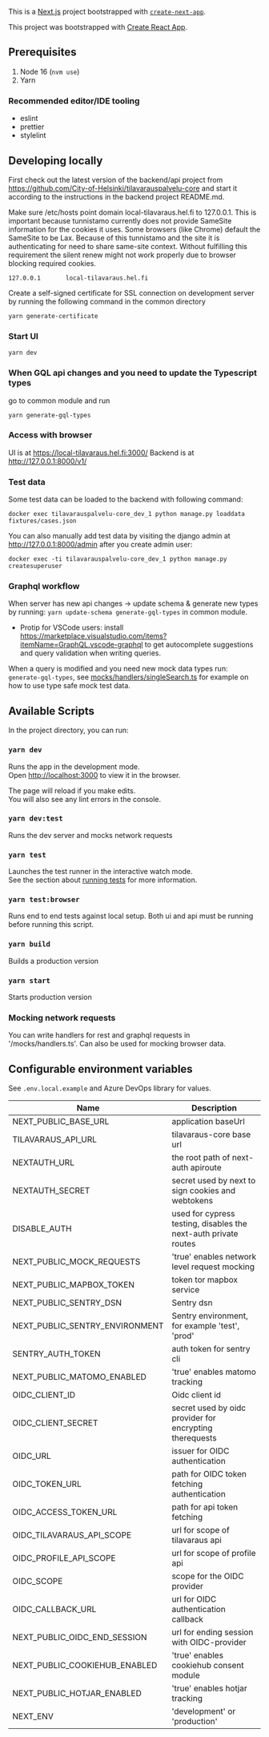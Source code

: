 This is a [Next.js](https://nextjs.org/) project bootstrapped with [`create-next-app`](https://github.com/vercel/next.js/tree/canary/packages/create-next-app).

This project was bootstrapped with [Create React App](https://github.com/facebook/create-react-app).

## Prerequisites

1. Node 16 (`nvm use`)
1. Yarn

### Recommended editor/IDE tooling

- eslint
- prettier
- stylelint

## Developing locally

First check out the latest version of the backend/api project from https://github.com/City-of-Helsinki/tilavarauspalvelu-core and start it according to the instructions in the backend project README.md.

Make sure /etc/hosts point domain local-tilavaraus.hel.fi to 127.0.0.1. This is important because tunnistamo currently does not provide SameSite information for the cookies it uses. Some browsers (like Chrome) default the SameSite to be Lax. Because of this tunnistamo and the site it is authenticating for need to share same-site context. Without fulfilling this requirement the silent renew might not work properly due to browser blocking required cookies.

```
127.0.0.1       local-tilavaraus.hel.fi
```

Create a self-signed certificate for SSL connection on development server by running the following command in the common directory

```
yarn generate-certificate
```

### Start UI

```
yarn dev
```

### When GQL api changes and you need to update the Typescript types

go to common module and run

```
yarn generate-gql-types
```

### Access with browser

UI is at https://local-tilavaraus.hel.fi:3000/
Backend is at http://127.0.0.1:8000/v1/

### Test data

Some test data can be loaded to the backend with following command:

```
docker exec tilavarauspalvelu-core_dev_1 python manage.py loaddata fixtures/cases.json
```

You can also manually add test data by visiting the django admin at http://127.0.0.1:8000/admin after you create admin user:

```
docker exec -ti tilavarauspalvelu-core_dev_1 python manage.py createsuperuser
```

### Graphql workflow

When server has new api changes -> update schema & generate new types by running: `yarn update-schema generate-gql-types` in common module.

- Protip for VSCode users: install https://marketplace.visualstudio.com/items?itemName=GraphQL.vscode-graphql to get autocomplete suggestions and query validation when writing queries.

When a query is modified and you need new mock data types run: `generate-gql-types`, see [mocks/handlers/singleSearch.ts](mocks/handlers/singleSearch.ts) for example on how to use type safe mock test data.

## Available Scripts

In the project directory, you can run:

### `yarn dev`

Runs the app in the development mode.\
Open [http://localhost:3000](http://localhost:3000) to view it in the browser.

The page will reload if you make edits.\
You will also see any lint errors in the console.

### `yarn dev:test`

Runs the dev server and mocks network requests

### `yarn test`

Launches the test runner in the interactive watch mode.\
See the section about [running tests](https://facebook.github.io/create-react-app/docs/running-tests) for more information.

### `yarn test:browser`

Runs end to end tests against local setup. Both ui and api must be running before running this script.

### `yarn build`

Builds a production version

### `yarn start`

Starts production version

### Mocking network requests

You can write handlers for rest and graphql requests in '/mocks/handlers.ts'. Can also be used for mocking browser data.

## Configurable environment variables

See `.env.local.example` and Azure DevOps library for values.

| Name                           | Description                                                     |
| ------------------------------ | --------------------------------------------------------------- |
| NEXT_PUBLIC_BASE_URL           | application baseUrl                                             |
| TILAVARAUS_API_URL             | tilavaraus-core base url                                        |
| NEXTAUTH_URL                   | the root path of next-auth apiroute                             |
| NEXTAUTH_SECRET                | secret used by next to sign cookies and webtokens               |
| DISABLE_AUTH                   | used for cypress testing, disables the next-auth private routes |
| NEXT_PUBLIC_MOCK_REQUESTS      | 'true' enables network level request mocking                    |
| NEXT_PUBLIC_MAPBOX_TOKEN       | token tor mapbox service                                        |
| NEXT_PUBLIC_SENTRY_DSN         | Sentry dsn                                                      |
| NEXT_PUBLIC_SENTRY_ENVIRONMENT | Sentry environment, for example 'test', 'prod'                  |
| SENTRY_AUTH_TOKEN              | auth token for sentry cli                                       |
| NEXT_PUBLIC_MATOMO_ENABLED     | 'true' enables matomo tracking                                  |
| OIDC_CLIENT_ID                 | Oidc client id                                                  |
| OIDC_CLIENT_SECRET             | secret used by oidc provider for encrypting therequests         |
| OIDC_URL                       | issuer for OIDC authentication                                  |
| OIDC_TOKEN_URL                 | path for OIDC token fetching authentication                     |
| OIDC_ACCESS_TOKEN_URL          | path for api token fetching                                     |
| OIDC_TILAVARAUS_API_SCOPE      | url for scope of tilavaraus api                                 |
| OIDC_PROFILE_API_SCOPE         | url for scope of profile api                                    |
| OIDC_SCOPE                     | scope for the OIDC provider                                     |
| OIDC_CALLBACK_URL              | url for OIDC authentication callback                            |
| NEXT_PUBLIC_OIDC_END_SESSION   | url for ending session with OIDC-provider                       |
| NEXT_PUBLIC_COOKIEHUB_ENABLED  | 'true' enables cookiehub consent module                         |
| NEXT_PUBLIC_HOTJAR_ENABLED     | 'true' enables hotjar tracking                                  |
| NEXT_ENV                       | 'development' or 'production'                                   |
